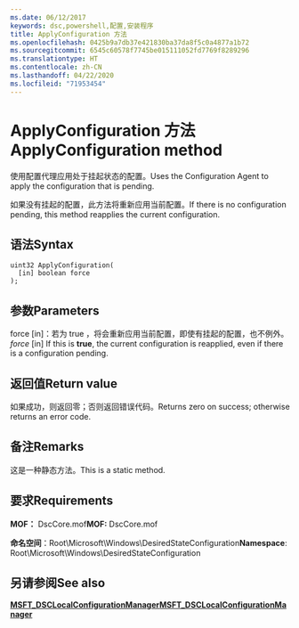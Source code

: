 ```yaml
---
ms.date: 06/12/2017
keywords: dsc,powershell,配置,安装程序
title: ApplyConfiguration 方法
ms.openlocfilehash: 0425b9a7db37e421830ba37da8f5c0a4877a1b72
ms.sourcegitcommit: 6545c60578f7745be015111052fd7769f8289296
ms.translationtype: HT
ms.contentlocale: zh-CN
ms.lasthandoff: 04/22/2020
ms.locfileid: "71953454"
---
```

# <a name="applyconfiguration-method"></a><span data-ttu-id="4a506-103">ApplyConfiguration 方法</span><span class="sxs-lookup"><span data-stu-id="4a506-103">ApplyConfiguration method</span></span>

<span data-ttu-id="4a506-104">使用配置代理应用处于挂起状态的配置。</span><span class="sxs-lookup"><span data-stu-id="4a506-104">Uses the Configuration Agent to apply the configuration that is pending.</span></span>

<span data-ttu-id="4a506-105">如果没有挂起的配置，此方法将重新应用当前配置。</span><span class="sxs-lookup"><span data-stu-id="4a506-105">If there is no configuration pending, this method reapplies the current configuration.</span></span>

## <a name="syntax"></a><span data-ttu-id="4a506-106">语法</span><span class="sxs-lookup"><span data-stu-id="4a506-106">Syntax</span></span>

```mof
uint32 ApplyConfiguration(
  [in] boolean force
);
```

## <a name="parameters"></a><span data-ttu-id="4a506-107">参数</span><span class="sxs-lookup"><span data-stu-id="4a506-107">Parameters</span></span>

<span data-ttu-id="4a506-108">force  \[in\]：若为 true  ，将会重新应用当前配置，即使有挂起的配置，也不例外。</span><span class="sxs-lookup"><span data-stu-id="4a506-108">*force* \[in\] If this is **true**, the current configuration is reapplied, even if there is a configuration pending.</span></span>

## <a name="return-value"></a><span data-ttu-id="4a506-109">返回值</span><span class="sxs-lookup"><span data-stu-id="4a506-109">Return value</span></span>

<span data-ttu-id="4a506-110">如果成功，则返回零；否则返回错误代码。</span><span class="sxs-lookup"><span data-stu-id="4a506-110">Returns zero on success; otherwise returns an error code.</span></span>

## <a name="remarks"></a><span data-ttu-id="4a506-111">备注</span><span class="sxs-lookup"><span data-stu-id="4a506-111">Remarks</span></span>

<span data-ttu-id="4a506-112">这是一种静态方法。</span><span class="sxs-lookup"><span data-stu-id="4a506-112">This is a static method.</span></span>

## <a name="requirements"></a><span data-ttu-id="4a506-113">要求</span><span class="sxs-lookup"><span data-stu-id="4a506-113">Requirements</span></span>

<span data-ttu-id="4a506-114">**MOF：** DscCore.mof</span><span class="sxs-lookup"><span data-stu-id="4a506-114">**MOF:** DscCore.mof</span></span>

<span data-ttu-id="4a506-115">**命名空间**：Root\Microsoft\Windows\DesiredStateConfiguration</span><span class="sxs-lookup"><span data-stu-id="4a506-115">**Namespace**: Root\Microsoft\Windows\DesiredStateConfiguration</span></span>

## <a name="see-also"></a><span data-ttu-id="4a506-116">另请参阅</span><span class="sxs-lookup"><span data-stu-id="4a506-116">See also</span></span>

[<span data-ttu-id="4a506-117">**MSFT_DSCLocalConfigurationManager**</span><span class="sxs-lookup"><span data-stu-id="4a506-117">**MSFT_DSCLocalConfigurationManager**</span></span>](msft-dsclocalconfigurationmanager.md)
